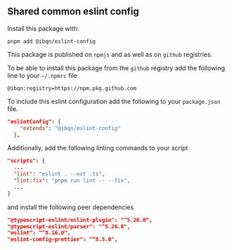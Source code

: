 ## Shared common eslint config

Install this package with:

```shell
pnpm add @ibqn/eslint-config
```

This package is published on `npmjs` and as well as on `github` registries.

To be able to install this package from the `github` registry add the following line to your `~/.npmrc` file

```text
@ibqn:registry=https://npm.pkg.github.com
```

To include this eslint configuration add the following to your `package.json` file.

```json
"eslintConfig": {
    "extends": "@ibqn/eslint-config"
  },
```

Additionally, add the following linting commands to your script

```json
"scripts": {
  ...
  "lint": "eslint . --ext .ts",
  "lint:fix": "pnpm run lint -- --fix",
  ...
}
```

and install the following peer dependencies

```json
"@typescript-eslint/eslint-plugin": "^5.26.0",
"@typescript-eslint/parser": "^5.26.0",
"eslint": "^8.16.0",
"eslint-config-prettier": "^8.5.0",
```
